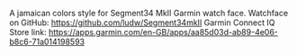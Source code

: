 A jamaican colors style for Segment34 MkII Garmin watch face.
Watchface on GitHub: https://github.com/ludw/Segment34mkII
Garmin Connect IQ Store link: https://apps.garmin.com/en-GB/apps/aa85d03d-ab89-4e06-b8c6-71a014198593
